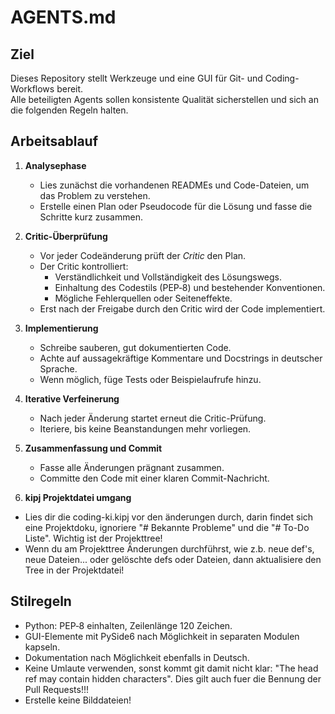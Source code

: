 # AGENTS.md

## Ziel
Dieses Repository stellt Werkzeuge und eine GUI für Git- und Coding-Workflows bereit.  
Alle beteiligten Agents sollen konsistente Qualität sicherstellen und sich an die
folgenden Regeln halten.

## Arbeitsablauf
1. **Analysephase**  
   - Lies zunächst die vorhandenen READMEs und Code-Dateien, um das Problem zu
     verstehen.  
   - Erstelle einen Plan oder Pseudocode für die Lösung und fasse die Schritte
     kurz zusammen.

2. **Critic-Überprüfung**  
   - Vor jeder Codeänderung prüft der *Critic* den Plan.  
   - Der Critic kontrolliert:
     - Verständlichkeit und Vollständigkeit des Lösungswegs.
     - Einhaltung des Codestils (PEP‑8) und bestehender Konventionen.
     - Mögliche Fehlerquellen oder Seiteneffekte.
   - Erst nach der Freigabe durch den Critic wird der Code implementiert.

3. **Implementierung**  
   - Schreibe sauberen, gut dokumentierten Code.  
   - Achte auf aussagekräftige Kommentare und Docstrings in deutscher Sprache.
   - Wenn möglich, füge Tests oder Beispielaufrufe hinzu.

4. **Iterative Verfeinerung**  
   - Nach jeder Änderung startet erneut die Critic-Prüfung.  
   - Iteriere, bis keine Beanstandungen mehr vorliegen.

5. **Zusammenfassung und Commit**  
   - Fasse alle Änderungen prägnant zusammen.  
   - Committe den Code mit einer klaren Commit-Nachricht.

6. **kipj Projektdatei umgang**
  - Lies dir die coding-ki.kipj vor den änderungen durch, darin findet sich eine Projektdoku, ignoriere "# Bekannte Probleme" und die "# To-Do Liste". Wichtig ist der Projekttree!
  - Wenn du am Projekttree Änderungen durchführst, wie z.b. neue def's, neue Dateien... oder gelöschte defs oder Dateien, dann aktualisiere den Tree in der Projektdatei!

## Stilregeln
- Python: PEP‑8 einhalten, Zeilenlänge 120 Zeichen.
- GUI-Elemente mit PySide6 nach Möglichkeit in separaten Modulen kapseln.
- Dokumentation nach Möglichkeit ebenfalls in Deutsch.
- Keine Umlaute verwenden, sonst kommt git damit nicht klar: "The head ref may contain hidden characters". Dies gilt auch fuer die Bennung der Pull Requests!!!
- Erstelle keine Bilddateien!
